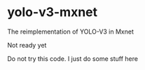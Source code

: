 # yolo-v3-mxnet
The reimplementation of YOLO-V3 in Mxnet

Not ready yet

Do not try this code. I just do some stuff here
